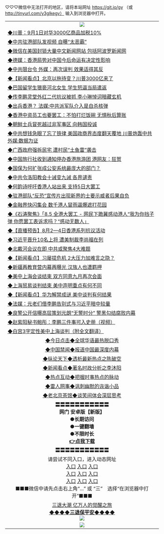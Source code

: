 
♡♡♡微信中无法打开的地区，请将本站网址 https://git.io/gy （或 http://tinyurl.com/y3glkegv） 输入到浏览器中打开。 

<table>
   <tr>
    <td align=center><img src="https://github.com/gyhhx/image-upload/blob/master/20190701.jpg" /></td>
  </tr>
   <tr>
<td align=left>
<a href="https://z7e5m3p3.stackpathcdn.com/oo.aspx?name=c1058044&key=iulvfagzrxnrcwra&from=gy">◆川普：9月1日对华3000亿商品加税10%</a><br/></td>
  </tr>
  <tr>
<td align=left>
<a href="https://z7e5m3p3.stackpathcdn.com/oo.aspx?name=c1058033&key=iulvfagzrxnrcwra&from=gy">◆中共驻港部队发视频 自曝“太恶霸”</a><br/></td>
 </tr>
  <tr>
<td align=left>
<a href="https://z7e5m3p3.stackpathcdn.com/oo.aspx?name=c1058079&key=iulvfagzrxnrcwra&from=gy">◆微信在美国封锁大量中文新闻网站 包括阿波罗新闻网</a><br/></td>
 </tr>
   <tr>
<td align=left>
<a href="https://z7e5m3p3.stackpathcdn.com/oo.aspx?name=c1058074&key=iulvfagzrxnrcwra&from=gy">◆德媒：香港局势对中国今后命运有决定性影响</a><br/></td>
   </tr> 
  <tr>
<td align=left>
<a href="https://z7e5m3p3.stackpathcdn.com/oo.aspx?name=c1057957&key=iulvfagzrxnrcwra&from=gy">◆中共限台令 外媒：再次误判 效果适得其反</a><br/></td>
  </tr> 
 <tr>
<td align=left>
<a href="https://z7e5m3p3.stackpathcdn.com/oo.aspx?name=c1058032&key=iulvfagzrxnrcwra&from=gy">◆【新闻看点】北京以拖待变？川普3000亿来了</a><br/>
</td>
   </tr>
 <tr>
<td align=left>
<a href="https://z7e5m3p3.stackpathcdn.com/oo.aspx?name=c1058020&key=iulvfagzrxnrcwra&from=gy">◆巴国留学生猥亵河北女生 学生怒逼当局遣返</a><br/></td>
  </tr>
  <tr>
<td align=left>
<a href="https://z7e5m3p3.stackpathcdn.com/oo.aspx?name=c1057939&key=iulvfagzrxnrcwra&from=gy">◆传李鹏灵堂外红二代抗议被抓 李小琳悼词暗藏玄机</a><br/></td>
 </tr>
   <tr>
<td align=left>
<a href="https://z7e5m3p3.stackpathcdn.com/oo.aspx?name=http://www.ntdtv.com/gb/2019/08/01/a102635561.html&key=iulvfagzrxnrcwra&from=gy">◆出兵香港？ 法媒:中共派军队介入是自杀核弹</a><br/>
</td>
   </tr>
 <tr>
<td align=left>
<a href="https://z7e5m3p3.stackpathcdn.com/oo.aspx?name=http://www.ntdtv.com/gb/2019/08/01/a102635233.html&key=iulvfagzrxnrcwra&from=gy">◆香港中资员工也要罢工：不怕打烂饭碗 无惧秋后算账</a><br/></td>
  </tr>
  <tr>
<td align=left>
<a href="https://z7e5m3p3.stackpathcdn.com/oo.aspx?name=c1057966&key=iulvfagzrxnrcwra&from=gy">◆朝鲜士兵冒死越过非军事区 向韩国投诚</a><br/></td>
 </tr>
  <tr>
<td align=left>
<a href="https://z7e5m3p3.stackpathcdn.com/oo.aspx?name=c1057976&key=iulvfagzrxnrcwra&from=gy">◆中共想钱急眼了忘了铁律 美国政商界态度翻天覆地 川普炮轰中共 外媒:数据为证</a><br/></td>
 </tr>
   <tr>
<td align=left>
<a href="https://z7e5m3p3.stackpathcdn.com/oo.aspx?name=c1058002&key=iulvfagzrxnrcwra&from=gy">◆广西政府强拆民宅 遭村民“土鱼雷”袭击</a><br/></td>
   </tr> 
  <tr>
<td align=left>
<a href="https://z7e5m3p3.stackpathcdn.com/oo.aspx?name=c1058038&key=iulvfagzrxnrcwra&from=gy">◆中国旅行社收到通知停办香港旅游团 港网友：狂贺</a><br/></td>
  </tr> 
 <tr>
<td align=left>
<a href="https://z7e5m3p3.stackpathcdn.com/oo.aspx?name=c1057995&key=iulvfagzrxnrcwra&from=gy">◆国保为何扩张成公安系统最庞大的部门？</a><br/>
</td>
   </tr>
 <tr>
<td align=left>
<a href="https://z7e5m3p3.stackpathcdn.com/oo.aspx?name=c1057985&key=iulvfagzrxnrcwra&from=gy">◆中共令洛阳教会十诫变九诫 各界谴责</a><br/>
</td>
   </tr>
 <tr>
<td align=left>
<a href="https://z7e5m3p3.stackpathcdn.com/oo.aspx?name=c1058003&key=iulvfagzrxnrcwra&from=gy">◆何韵诗呼吁香港人站出来 支持5日大罢工</a><br/></td>
  </tr>
  <tr>
<td align=left>
<a href="https://z7e5m3p3.stackpathcdn.com/oo.aspx?name=c1058050&key=iulvfagzrxnrcwra&from=gy">◆驻港部队“反恐”宣传片出现新界的士要示威者后果自负</a><br/></td>
 </tr>
   <tr>
<td align=left>
<a href="https://z7e5m3p3.stackpathcdn.com/oo.aspx?name=c1057997&key=iulvfagzrxnrcwra&from=gy">◆金融界快闪集会 数千港人冒雨逼爆遮打花园</a><br/>
</td>
   </tr>
 <tr>
<td align=left>
<a href="https://z7e5m3p3.stackpathcdn.com/oo.aspx?name=c816850_67_4&key=iulvfagzrxnrcwra&from=gy">◆《石涛聚焦》「8.5 全港大罢工 - 网民下跪冀感动港人“我为你挡子弹 你愿罢工表诉求吗？“感动无数人」</a><br/>
</td>
</tr> 
<tr>
<td align=left>
<a href="https://z7e5m3p3.stackpathcdn.com/oo.aspx?name=http://www.ntdtv.com/gb/2019/08/01/a102635470.html&key=iulvfagzrxnrcwra&from=gy">◆【直播预告】8月2—4日香港系列抗议活动</a><br/>
</td>       
</tr> 

   <tr>
<td align=left>
<a href="https://z7e5m3p3.stackpathcdn.com/oo.aspx?name=c1057642&key=iulvfagzrxnrcwra&from=gy">◆习近平晋升10名上将 遭美制裁李尚福在列</a><br/></td>
  </tr>
  <tr>
<td align=left>
<a href="https://z7e5m3p3.stackpathcdn.com/oo.aspx?name=c1057754&key=iulvfagzrxnrcwra&from=gy">◆北戴河会议在即 中共或聚焦4大难题</a><br/></td>
 </tr>
  <tr>
<td align=left>
<a href="https://z7e5m3p3.stackpathcdn.com/oo.aspx?name=c1057703&key=iulvfagzrxnrcwra&from=gy">◆【新闻看点】习屡提危机 2大压力加难言之隐？</a><br/></td>
 </tr>
   <tr>
<td align=left>
<a href="https://z7e5m3p3.stackpathcdn.com/oo.aspx?name=c1057764&key=iulvfagzrxnrcwra&from=gy">◆新疆再教育营内幕再曝光 汉族人也遭羁押</a><br/></td>
   </tr> 
  <tr>
<td align=left>
<a href="https://z7e5m3p3.stackpathcdn.com/oo.aspx?name=c1057563&key=iulvfagzrxnrcwra&from=gy">◆美中上海会谈结束 双方同意九月再次会面</a><br/></td>
  </tr> 
 <tr>
<td align=left>
<a href="https://z7e5m3p3.stackpathcdn.com/oo.aspx?name=c1057692&key=iulvfagzrxnrcwra&from=gy">◆上海贸易谈判结束 美中声明重点有何不同</a><br/>
</td>
   </tr>
 <tr>
<td align=left>
<a href="https://z7e5m3p3.stackpathcdn.com/oo.aspx?name=c1057753&key=iulvfagzrxnrcwra&from=gy">◆【新闻看点】华为解禁成谜 美中谈判有何结果</a><br/></td>
  </tr>
  <tr>
<td align=left>
<a href="https://z7e5m3p3.stackpathcdn.com/oo.aspx?name=c1057799&key=iulvfagzrxnrcwra&from=gy">◆法媒：元老们借李鹏告别式与习近平暗中较量</a><br/></td>
 </tr>
   <tr>
<td align=left>
<a href="https://z7e5m3p3.stackpathcdn.com/oo.aspx?name=http://www.soundofhope.org/gb/2019/07/31/n3071369.html&key=iulvfagzrxnrcwra&from=gy">◆良警公开信曝高层策划元朗“无警时分” 警黑勾结腐败内幕</a><br/>
</td>
   </tr>
 <tr>
<td align=left>
<a href="https://z7e5m3p3.stackpathcdn.com/oo.aspx?name=c1057567&key=iulvfagzrxnrcwra&from=gy">◆赵紫阳秘书鲍彤：李鹏三件事可入史册（视频）</a><br/></td>
  </tr>
  <tr>
<td align=left>
<a href="https://z7e5m3p3.stackpathcdn.com/oo.aspx?name=http://www.ntdtv.com/gb/2019/08/01/a102635046.html&key=iulvfagzrxnrcwra&from=gy">◆白宫3字定性美中上海谈判（附全文翻译）</a><br/></td>
 </tr>
   <tr>
   <td align=center> 
<a href="https://xvery.li/oo.aspx?name=c816850&key=lvvdiyawanfwimxk&from=gy&tag=9877">◆今日点击◆全球华语最热脱口秀</a><br/>
    </td>
  </tr>
  <tr>
  <td align=center>
<a href="https://xvery.li/oo.aspx?name=c816860&key=lvvdiyawanfwimxk&from=gy&tag=99733110">◆中国禁闻◆报道中国最深度内幕</a><br/>
   </tr>
  <tr>
     <td align=center>
<a href="https://xvery.li/oo.aspx?name=c816855&key=lvvdiyawanfwimxk&from=gy&tag=997110">◆纵论天下◆透析最新热点之陈破空</a><br/>
   </tr>
   <tr>
      <td align=center>
<a href="https://xvery.li/oo.aspx?name=c838308&key=lvvdiyawanfwimxk&from=gy&tag=9973110">◆新闻看点◆著名时政分析之李沐阳</a><br/>
   </tr>
   <tr>
     <td align=center>
<a href="https://xvery.li/oo.aspx?name=c816852&key=lvvdiyawanfwimxk&from=gy&tag=9733110">◆热点互动◆把握时事热点的脉动</a><br/>
   </tr>
   <tr>
      <td align=center>
<a href="https://xvery.li/oo.aspx?name=c816694&key=lvvdiyawanfwimxk&from=gy&tag=93310">◆雷人网事◆讽刺幽默的诙谐小品</a><br/>
   </tr>
   <tr>
    <td align=center>
<a href="https://xvery.li/oo.aspx?name=c816650&key=lvvdiyawanfwimxk&from=gy&tag=9973110">◆老北京茶馆◆谈笑间体会深层思考</a><br/>
   </tr>
  <tr>
    <td align=center>
 <b>〓〓〓〓〓〓〓〓〓〓〓<br/>网门 安卓版【新版】<br/> ●长期访问<br/> ●一键翻墙<br/>  ●不限时长<br/> 
 <a href="https://share.weiyun.com/5siioqL">👉<b>点我下载</a><br/>〓〓〓〓〓〓〓〓〓〓〓<br/>
    </td>
    </tr>
   <tr>
    <td align=center>请尝试不同入口，进入动态网址<br/>
      <a href="https://s3.us-east-2.amazonaws.com/ogateo/show.htm">入口</a>
      <a href="https://s3.ca-central-1.amazonaws.com/ogatec/show.htm">入口</a>
      <a href="https://s3.ap-southeast-2.amazonaws.com/ogatey/show.htm">入口</a><br/>
      <a href="https://s3.ap-northeast-2.amazonaws.com/ogates/show.htm">入口</a>
      <a href="https://s3.eu-central-1.amazonaws.com/ogatef/show.htm">入口</a>
      <a href="https://s3.ap-south-1.amazonaws.com/ogatem/show.htm">入口</a><br/>
      <a href="https://s3-us-west-1.amazonaws.com/ogaten/show.htm">入口</a>
      <a href="https://s3.eu-west-2.amazonaws.com/ogatel/show.htm">入口</a>
      <a href="https://s3.ap-northeast-1.amazonaws.com/ogatet/show.htm">入口</a><br/>
      ■■■微信中请先点击右上角“...” 或 “三”　选择“在浏览器中打开”■■■<b><br/>
    </td>
  </tr>
  <tr>  
  <td align=center>
  <a href="http://ctbtfdoocixoa.global.ssl.fastly.net/oo.aspx?name=c894205&key=ofejcfaxcltk&from=gy&tag=9973110">三退大潮 亿万人的觉醒之旅</a><br/>
      <a href="http://ctbtfdoocixoa.global.ssl.fastly.net/oo.aspx?name=ogQuit.aspx&key=ofejcfaxcltk&from=gy"><b>◆◆◆◆三退保平安◆◆◆◆<br/></a>
      <img src="https://github.com/gyhhx/image-upload/blob/master/3t.jpg" /><br/>
      </td>
  </tr>
   <tr>
    <td align=center><img src="https://raw.githubusercontent.com/oGate2/Up/master/oGate_640.jpg"/></td>
  </tr>
</table>

